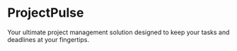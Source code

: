 # ProjectPulse
 Your ultimate project management solution designed to keep your tasks and deadlines at your fingertips.
